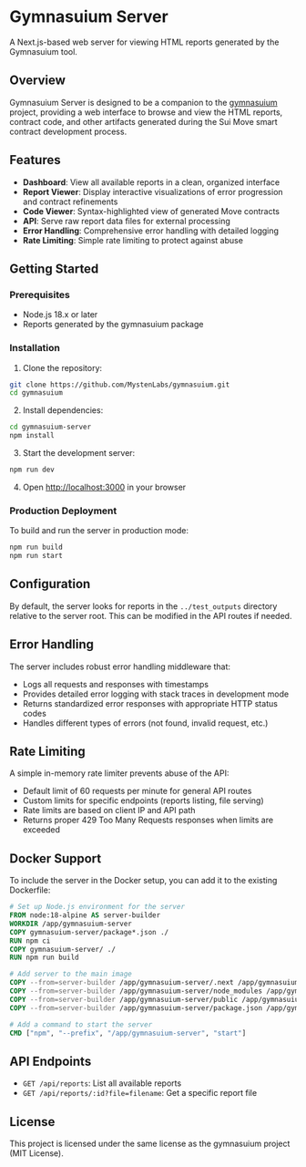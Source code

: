 # Gymnasuium Server

A Next.js-based web server for viewing HTML reports generated by the Gymnasuium tool.

## Overview

Gymnasuium Server is designed to be a companion to the [gymnasuium](https://github.com/MystenLabs/gymnasuium) project, providing a web interface to browse and view the HTML reports, contract code, and other artifacts generated during the Sui Move smart contract development process.

## Features

- **Dashboard**: View all available reports in a clean, organized interface
- **Report Viewer**: Display interactive visualizations of error progression and contract refinements
- **Code Viewer**: Syntax-highlighted view of generated Move contracts
- **API**: Serve raw report data files for external processing
- **Error Handling**: Comprehensive error handling with detailed logging
- **Rate Limiting**: Simple rate limiting to protect against abuse

## Getting Started

### Prerequisites

- Node.js 18.x or later
- Reports generated by the gymnasuium package

### Installation

1. Clone the repository:
```bash
git clone https://github.com/MystenLabs/gymnasuium.git
cd gymnasuium
```

2. Install dependencies:
```bash
cd gymnasuium-server
npm install
```

3. Start the development server:
```bash
npm run dev
```

4. Open [http://localhost:3000](http://localhost:3000) in your browser

### Production Deployment

To build and run the server in production mode:

```bash
npm run build
npm run start
```

## Configuration

By default, the server looks for reports in the `../test_outputs` directory relative to the server root. This can be modified in the API routes if needed.

## Error Handling

The server includes robust error handling middleware that:

- Logs all requests and responses with timestamps
- Provides detailed error logging with stack traces in development mode
- Returns standardized error responses with appropriate HTTP status codes
- Handles different types of errors (not found, invalid request, etc.)

## Rate Limiting

A simple in-memory rate limiter prevents abuse of the API:

- Default limit of 60 requests per minute for general API routes
- Custom limits for specific endpoints (reports listing, file serving)
- Rate limits are based on client IP and API path
- Returns proper 429 Too Many Requests responses when limits are exceeded

## Docker Support

To include the server in the Docker setup, you can add it to the existing Dockerfile:

```dockerfile
# Set up Node.js environment for the server
FROM node:18-alpine AS server-builder
WORKDIR /app/gymnasuium-server
COPY gymnasuium-server/package*.json ./
RUN npm ci
COPY gymnasuium-server/ ./
RUN npm run build

# Add server to the main image
COPY --from=server-builder /app/gymnasuium-server/.next /app/gymnasuium-server/.next
COPY --from=server-builder /app/gymnasuium-server/node_modules /app/gymnasuium-server/node_modules
COPY --from=server-builder /app/gymnasuium-server/public /app/gymnasuium-server/public
COPY --from=server-builder /app/gymnasuium-server/package.json /app/gymnasuium-server/package.json

# Add a command to start the server
CMD ["npm", "--prefix", "/app/gymnasuium-server", "start"]
```

## API Endpoints

- `GET /api/reports`: List all available reports
- `GET /api/reports/:id?file=filename`: Get a specific report file

## License

This project is licensed under the same license as the gymnasuium project (MIT License).
